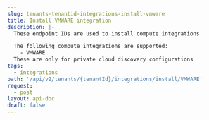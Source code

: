 ```yaml
---
slug: tenants-tenantid-integrations-install-vmware
title: Install VMWARE integration
description: |-
  These endpoint IDs are used to install compute integrations

  The following compute integrations are supported:
    - VMWARE
  These are only for private cloud discovery configurations
tags:
  - integrations
path: '/api/v2/tenants/{tenantId}/integrations/install/VMWARE'
request:
  - post
layout: api-doc
draft: false
---
```

